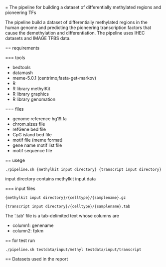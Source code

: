 = The pipeline for building a dataset of differentially methylated regions and pioneering TFs

The pipeline build a dataset of differentially methylated regions in the human genome and predicting the pioneering transcription factors that cause the demethylation and differentiation. The pipeline uses IHEC datasets and IMAGE TFBS data.


== requirements

=== tools

- bedtools
- datamash
- meme-5.0.1 (centrimo,fasta-get-markov)
- R
- R library methylKit
- R library graphics
- R library genomation


=== files

- genome reference hg19.fa
- chrom.sizes file
- refGene bed file
- CpG island bed file
- motif file (meme format)
- gene name motif list file
- motif sequence file

== usege

```./pipeline.sh {methylkit input directory} {transcript input directory}```

input directory contains methylkit input data

=== input files

```{methylkit input directory}/{celltype}/{samplename}.gz```

```{transcript input directory}/{celltype}/{samplename}.tab```

The '.tab' file is a tab-delimited text whose columns are
- column1: genename
- column2: fpkm

== for test run

```./pipeline.sh testdata/input/methyl testdata/input/transcript```


== Datasets used in the report




